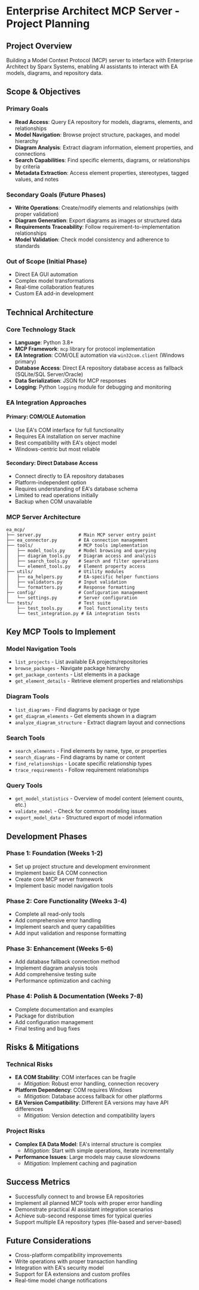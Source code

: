 # Enterprise Architect MCP Server - Project Planning

## Project Overview
Building a Model Context Protocol (MCP) server to interface with Enterprise Architect by Sparx Systems, enabling AI assistants to interact with EA models, diagrams, and repository data.

## Scope & Objectives

### Primary Goals
- **Read Access**: Query EA repository for models, diagrams, elements, and relationships
- **Model Navigation**: Browse project structure, packages, and model hierarchy
- **Diagram Analysis**: Extract diagram information, element properties, and connections
- **Search Capabilities**: Find specific elements, diagrams, or relationships by criteria
- **Metadata Extraction**: Access element properties, stereotypes, tagged values, and notes

### Secondary Goals (Future Phases)
- **Write Operations**: Create/modify elements and relationships (with proper validation)
- **Diagram Generation**: Export diagrams as images or structured data
- **Requirements Traceability**: Follow requirement-to-implementation relationships
- **Model Validation**: Check model consistency and adherence to standards

### Out of Scope (Initial Phase)
- Direct EA GUI automation
- Complex model transformations
- Real-time collaboration features
- Custom EA add-in development

## Technical Architecture

### Core Technology Stack
- **Language**: Python 3.8+
- **MCP Framework**: `mcp` library for protocol implementation
- **EA Integration**: COM/OLE automation via `win32com.client` (Windows primary)
- **Database Access**: Direct EA repository database access as fallback (SQLite/SQL Server/Oracle)
- **Data Serialization**: JSON for MCP responses
- **Logging**: Python `logging` module for debugging and monitoring

### EA Integration Approaches

#### Primary: COM/OLE Automation
- Use EA's COM interface for full functionality
- Requires EA installation on server machine
- Best compatibility with EA's object model
- Windows-centric but most reliable

#### Secondary: Direct Database Access
- Connect directly to EA repository databases
- Platform-independent option
- Requires understanding of EA's database schema
- Limited to read operations initially
- Backup when COM unavailable

### MCP Server Architecture
```
ea_mcp/
├── server.py              # Main MCP server entry point
├── ea_connector.py        # EA connection management
├── tools/                 # MCP tools implementation
│   ├── model_tools.py     # Model browsing and querying
│   ├── diagram_tools.py   # Diagram access and analysis
│   ├── search_tools.py    # Search and filter operations
│   └── element_tools.py   # Element property access
├── utils/                 # Utility modules
│   ├── ea_helpers.py      # EA-specific helper functions
│   ├── validators.py      # Input validation
│   └── formatters.py      # Response formatting
├── config/                # Configuration management
│   └── settings.py        # Server configuration
└── tests/                 # Test suite
    ├── test_tools.py      # Tool functionality tests
    └── test_integration.py # EA integration tests
```

## Key MCP Tools to Implement

### Model Navigation Tools
- `list_projects` - List available EA projects/repositories
- `browse_packages` - Navigate package hierarchy
- `get_package_contents` - List elements in a package
- `get_element_details` - Retrieve element properties and relationships

### Diagram Tools
- `list_diagrams` - Find diagrams by package or type
- `get_diagram_elements` - Get elements shown in a diagram
- `analyze_diagram_structure` - Extract diagram layout and connections

### Search Tools
- `search_elements` - Find elements by name, type, or properties
- `search_diagrams` - Find diagrams by name or content
- `find_relationships` - Locate specific relationship types
- `trace_requirements` - Follow requirement relationships

### Query Tools
- `get_model_statistics` - Overview of model content (element counts, etc.)
- `validate_model` - Check for common modeling issues
- `export_model_data` - Structured export of model information

## Development Phases

### Phase 1: Foundation (Weeks 1-2)
- Set up project structure and development environment
- Implement basic EA COM connection
- Create core MCP server framework
- Implement basic model navigation tools

### Phase 2: Core Functionality (Weeks 3-4)
- Complete all read-only tools
- Add comprehensive error handling
- Implement search and query capabilities
- Add input validation and response formatting

### Phase 3: Enhancement (Weeks 5-6)
- Add database fallback connection method
- Implement diagram analysis tools
- Add comprehensive testing suite
- Performance optimization and caching

### Phase 4: Polish & Documentation (Weeks 7-8)
- Complete documentation and examples
- Package for distribution
- Add configuration management
- Final testing and bug fixes

## Risks & Mitigations

### Technical Risks
- **EA COM Stability**: COM interfaces can be fragile
  - *Mitigation*: Robust error handling, connection recovery
- **Platform Dependency**: COM requires Windows
  - *Mitigation*: Database access fallback for other platforms
- **EA Version Compatibility**: Different EA versions may have API differences
  - *Mitigation*: Version detection and compatibility layers

### Project Risks
- **Complex EA Data Model**: EA's internal structure is complex
  - *Mitigation*: Start with simple operations, iterate incrementally
- **Performance Issues**: Large models may cause slowdowns
  - *Mitigation*: Implement caching and pagination

## Success Metrics
- Successfully connect to and browse EA repositories
- Implement all planned MCP tools with proper error handling
- Demonstrate practical AI assistant integration scenarios
- Achieve sub-second response times for typical queries
- Support multiple EA repository types (file-based and server-based)

## Future Considerations
- Cross-platform compatibility improvements
- Write operations with proper transaction handling
- Integration with EA's security model
- Support for EA extensions and custom profiles
- Real-time model change notifications
